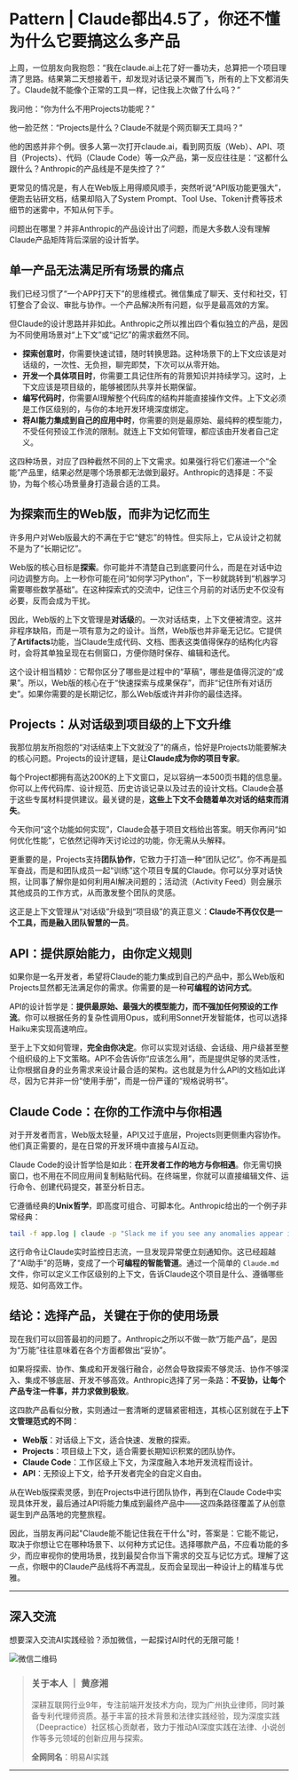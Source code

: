 # Pattern | Claude都出4.5了，你还不懂为什么它要搞这么多产品


上周，一位朋友向我抱怨：“我在claude.ai上花了好一番功夫，总算把一个项目理清了思路。结果第二天想接着干，却发现对话记录不翼而飞，所有的上下文都消失了。Claude就不能像个正常的工具一样，记住我上次做了什么吗？”

我问他：“你为什么不用Projects功能呢？”

他一脸茫然：“Projects是什么？Claude不就是个网页聊天工具吗？”

他的困惑并非个例。很多人第一次打开claude.ai，看到网页版（Web）、API、项目（Projects）、代码（Claude Code）等一众产品，第一反应往往是：“这都什么跟什么？Anthropic的产品线是不是失控了？”

更常见的情况是，有人在Web版上用得顺风顺手，突然听说“API版功能更强大”，便跑去钻研文档，结果却陷入了System Prompt、Tool Use、Token计费等技术细节的迷雾中，不知从何下手。

问题出在哪里？并非Anthropic的产品设计出了问题，而是大多数人没有理解Claude产品矩阵背后深层的设计哲学。

## 单一产品无法满足所有场景的痛点

我们已经习惯了“一个APP打天下”的思维模式。微信集成了聊天、支付和社交，钉钉整合了会议、审批与协作。一个产品解决所有问题，似乎是最高效的方案。

但Claude的设计思路并非如此。Anthropic之所以推出四个看似独立的产品，是因为不同使用场景对“上下文”或“记忆”的需求截然不同。

  * **探索创意时**，你需要快速试错，随时转换思路。这种场景下的上下文应该是对话级的，一次性、无负担，聊完即焚，下次可以从零开始。
  * **开发一个具体项目时**，你需要工具记住所有的背景知识并持续学习。这时，上下文应该是项目级的，能够被团队共享并长期保留。
  * **编写代码时**，你需要AI理解整个代码库的结构并能直接操作文件。上下文必须是工作区级别的，与你的本地开发环境深度绑定。
  * **将AI能力集成到自己的应用中时**，你需要的则是最原始、最纯粹的模型能力，不受任何预设工作流的限制。就连上下文如何管理，都应该由开发者自己定义。

这四种场景，对应了四种截然不同的上下文需求。如果强行将它们塞进一个“全能”产品里，结果必然是哪个场景都无法做到最好。Anthropic的选择是：不妥协，为每个核心场景量身打造最合适的工具。

## 为探索而生的Web版，而非为记忆而生

许多用户对Web版最大的不满在于它“健忘”的特性。但实际上，它从设计之初就不是为了“长期记忆”。

Web版的核心目标是**探索**。你可能并不清楚自己到底要问什么，而是在对话中边问边调整方向。上一秒你可能在问“如何学习Python”，下一秒就跳转到“机器学习需要哪些数学基础”。在这种探索式的交流中，记住三个月前的对话历史不仅没有必要，反而会成为干扰。

因此，Web版的上下文管理是**对话级**的。一次对话结束，上下文便被清空。这并非程序缺陷，而是一项有意为之的设计。当然，Web版也并非毫无记忆。它提供了**Artifacts**功能，当Claude生成代码、文档、图表这类值得保存的结构化内容时，会将其单独呈现在右侧窗口，方便你随时保存、编辑和迭代。

这个设计相当精妙：它帮你区分了哪些是过程中的“草稿”，哪些是值得沉淀的“成果”。所以，Web版的核心在于“快速探索与成果保存”，而非“记住所有对话历史”。如果你需要的是长期记忆，那么Web版或许并非你的最佳选择。

## Projects：从对话级到项目级的上下文升维

我那位朋友所抱怨的“对话结束上下文就没了”的痛点，恰好是Projects功能要解决的核心问题。Projects的设计逻辑，是让**Claude成为你的项目专家**。

每个Project都拥有高达200K的上下文窗口，足以容纳一本500页书籍的信息量。你可以上传代码库、设计规范、历史访谈记录以及过去的设计文档。Claude会基于这些专属材料提供建议。最关键的是，**这些上下文不会随着单次对话的结束而消失**。

今天你问“这个功能如何实现”，Claude会基于项目文档给出答案。明天你再问“如何优化性能”，它依然记得昨天讨论过的功能，你无需从头解释。

更重要的是，Projects支持**团队协作**，它致力于打造一种“团队记忆”。你不再是孤军奋战，而是和团队成员一起“训练”这个项目专属的Claude。你可以分享对话快照，让同事了解你是如何利用AI解决问题的；活动流（Activity Feed）则会展示其他成员的工作方式，从而激发整个团队的灵感。

这正是上下文管理从“对话级”升级到“项目级”的真正意义：**Claude不再仅仅是一个工具，而是融入团队智慧的一员**。

## API：提供原始能力，由你定义规则

如果你是一名开发者，希望将Claude的能力集成到自己的产品中，那么Web版和Projects显然都无法满足你的需求。你需要的是一种**可编程的访问方式**。

API的设计哲学是：**提供最原始、最强大的模型能力，而不强加任何预设的工作流**。你可以根据任务的复杂性调用Opus，或利用Sonnet开发智能体，也可以选择Haiku来实现高速响应。

至于上下文如何管理，**完全由你决定**。你可以实现对话级、会话级、用户级甚至整个组织级的上下文策略。API不会告诉你“应该怎么用”，而是提供足够的灵活性，让你根据自身的业务需求来设计最合适的架构。这也就是为什么API的文档如此详尽，因为它并非一份“使用手册”，而是一份严谨的“规格说明书”。

## Claude Code：在你的工作流中与你相遇

对于开发者而言，Web版太轻量，API又过于底层，Projects则更侧重内容协作。他们真正需要的，是在日常的开发环境中直接与AI互动。

Claude Code的设计哲学恰是如此：**在开发者工作的地方与你相遇**。你无需切换窗口，也不用在不同应用间复制粘贴代码。在终端里，你就可以直接编辑文件、运行命令、创建代码提交，甚至分析日志。

它遵循经典的**Unix哲学**，即高度可组合、可脚本化。Anthropic给出的一个例子非常经典：

```bash
tail -f app.log | claude -p "Slack me if you see any anomalies appear in this log stream"
```

这行命令让Claude实时监控日志流，一旦发现异常便立刻通知你。这已经超越了“AI助手”的范畴，变成了一个**可编程的智能管道**。通过一个简单的 `Claude.md` 文件，你可以定义工作区级别的上下文，告诉Claude这个项目是什么、遵循哪些规范、如何高效工作。

## 结论：选择产品，关键在于你的使用场景

现在我们可以回答最初的问题了。Anthropic之所以不做一款“万能产品”，是因为“万能”往往意味着在各个方面都做出“妥协”。

如果将探索、协作、集成和开发强行融合，必然会导致探索不够灵活、协作不够深入、集成不够底层、开发不够高效。Anthropic选择了另一条路：**不妥协，让每个产品专注一件事，并力求做到极致**。

这四款产品看似分散，实则通过一套清晰的逻辑紧密相连，其核心区别就在于**上下文管理范式的不同**：

  * **Web版**：对话级上下文，适合快速、发散的探索。
  * **Projects**：项目级上下文，适合需要长期知识积累的团队协作。
  * **Claude Code**：工作区级上下文，为深度融入本地开发流程而设计。
  * **API**：无预设上下文，给予开发者完全的自定义自由。

从在Web版探索灵感，到在Projects中进行团队协作，再到在Claude Code中实现具体开发，最后通过API将能力集成到最终产品中——这四条路径覆盖了从创意诞生到产品落地的完整旅程。

因此，当朋友再问起"Claude能不能记住我在干什么"时，答案是：它能不能记，取决于你想让它在哪种场景下、以何种方式记住。选择哪款产品，不应看功能的多少，而应审视你的使用场景，找到最契合你当下需求的交互与记忆方式。理解了这一点，你眼中的Claude产品线将不再混乱，反而会呈现出一种设计上的精准与优雅。

---

## 深入交流

想要深入交流AI实践经验？添加微信，一起探讨AI时代的无限可能！

![微信二维码](../assets/二维码.jpg)

> ### 关于本人 ｜ 黄彦湘
> 深耕互联网行业9年，专注前端开发技术方向，现为广州执业律师，同时兼备专利代理师资质。基于丰富的技术背景和法律实践经验，现为深度实践（Deepractice）社区核心贡献者，致力于推动AI深度实践在法律、小说创作等多元领域的创新应用与探索。
>
> **全网同名**：明易AI实践


---

